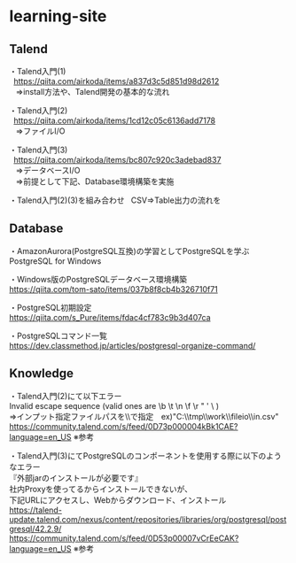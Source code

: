 # learning-site


## Talend
・Talend入門(1)   
&nbsp;&nbsp;<https://qiita.com/airkoda/items/a837d3c5d851d98d2612>  
&nbsp;&nbsp;&nbsp;⇒install方法や、Talend開発の基本的な流れ

・Talend入門(2)   
&nbsp;&nbsp;<https://qiita.com/airkoda/items/1cd12c05c6136add7178>  
&nbsp;&nbsp;&nbsp;⇒ファイルI/O

・Talend入門(3)   
&nbsp;&nbsp;<https://qiita.com/airkoda/items/bc807c920c3adebad837>  
&nbsp;&nbsp;&nbsp;⇒データベースI/O  
&nbsp;&nbsp;&nbsp;⇒前提として下記、Database環境構築を実施

・Talend入門(2)(3)を組み合わせ
&nbsp;&nbsp;CSV⇒Table出力の流れを

## Database
・AmazonAurora(PostgreSQL互換)の学習としてPostgreSQLを学ぶ    
PostgreSQL for Windows     

・Windows版のPostgreSQLデータベース環境構築  
<https://qiita.com/tom-sato/items/037b8f8cb4b326710f71>  

・PostgreSQL初期設定  
<https://qiita.com/s_Pure/items/fdac4cf783c9b3d407ca>   

・PostgreSQLコマンド一覧   
<https://dev.classmethod.jp/articles/postgresql-organize-command/>  


## Knowledge
・Talend入門(2)にて以下エラー  
 Invalid escape sequence (valid ones are  \b  \t  \n  \f  \r  \"  \'  \\ )  
 ⇒インプット指定ファイルパスを\\\\で指定　ex)"C:\\\\tmp\\\\work\\\\fileio\\\\in.csv"
 <https://community.talend.com/s/feed/0D73p000004kBk1CAE?language=en_US> ※参考
 
・Talend入門(3)にてPostgreSQLのコンポーネントを使用する際に以下のようなエラー  
 『外部jarのインストールが必要です』  
 社内Proxyを使ってるからインストールできないが、  
 下記URLにアクセスし、Webからダウンロード、インストール  
<https://talend-update.talend.com/nexus/content/repositories/libraries/org/postgresql/postgresql/42.2.9/>  
<https://community.talend.com/s/feed/0D53p00007vCrEeCAK?language=en_US> ※参考





